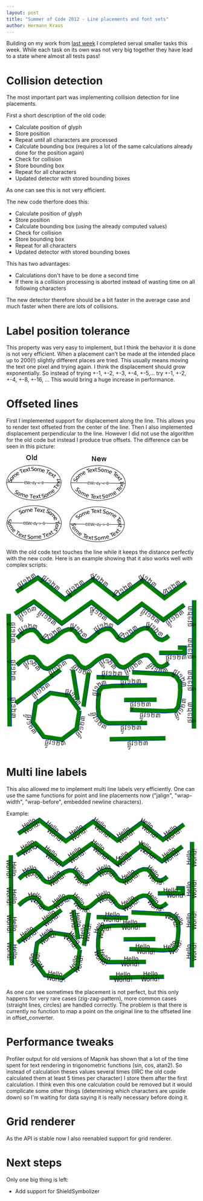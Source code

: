 ```yaml
---
layout: post
title: "Summer of Code 2012 - Line placements and font sets"
author: Hermann Kraus
---
```




Building on my work from [last week](http://mapnik.org/news/2012/08/04/gsoc2012-status7)
I completed serval smaller tasks this week. While each task on its own was not
very big together they have lead to a state where almost all tests pass!

# Collision detection
The most important part was implementing collision detection for line placements.

First a short description of the old code:

* Calculate position of glyph
* Store position
* Repeat until all characters are processed
* Calculate bounding box (requires a lot of the same calculations already done
  for the position again)
* Check for collision
* Store bounding box
* Repeat for all characters
* Updated detector with stored bounding boxes

As one can see this is not very efficient.

The new code therfore does this:

* Calculate position of glyph
* Store position
* Calculate bounding box (using the already computed values)
* Check for collision
* Store bounding box
* Repeat for all characters
* Updated detector with stored bounding boxes

This has two advantages:

* Calculations don't have to be done a second time
* If there is a collision processing is aborted instead of wasting time on all
  following characters

The new detector therefore should be a bit faster in the average case
and much faster when there are lots of collisions.

# Label position tolerance
This property was very easy to implement, but I think the behavior it is done is
not very efficient. When a placement can't be made at the intended place up to
200(!) slightly different places are tried. This usually means moving the text
one pixel and trying again. I think the displacement should grow exponentially.
So instead of trying +-1, +-2, +-3, +-4, +-5,... try +-1, +-2, +-4, +-8, +-16, ...
This would bring a huge increase in performance.


# Offseted lines
First I implemented support for displacement along the line. This allows you to
render text offseted from the center of the line.
Then I also implemented displacement perpendicular to the line. However I did
not use the algorithm for the old code but instead I produce true offsets.
The difference can be seen in this picture:

![text offseted](/images/harfbuzz/line-offset.png)

With the old code text touches the line while it keeps the distance perfectly
with the new code.
Here is an example showing that it also works well with complex scripts:

![Khmer text offseted](/images/harfbuzz/offseted.png)

# Multi line labels
This also allowed me to implement multi line labels very efficiently. One can
use the same functions for point and line placements now
("jalign", "wrap-width", "wrap-before", embedded newline characters).

Example:
![multi line text](/images/harfbuzz/multiline.png)

As one can see sometimes the placement is not perfect, but this only happens
for very rare cases (zig-zag-pattern), more common cases (straight lines, circles)
are handled correctly. The problem is that there is currently no function to
map a point on the original line to the offseted line in offset_converter.


# Performance tweaks
Profiler output for old versions of Mapnik has shown that a lot of the time spent
for text rendering in trigonometric functions (sin, cos, atan2). So instead
of calculation theses values several times (IIRC the old code calculated them
at least 5 times per character) I store them after the first calculation. I think
even this one calculation could be removed but it would complicate some other
things (determining which characters are upside down) so I'm waiting for data
saying it is really necessary before doing it.

# Grid renderer
As the API is stable now I also reenabled support for grid renderer.

# Next steps
Only one big thing is left:

* Add support for ShieldSymbolizer